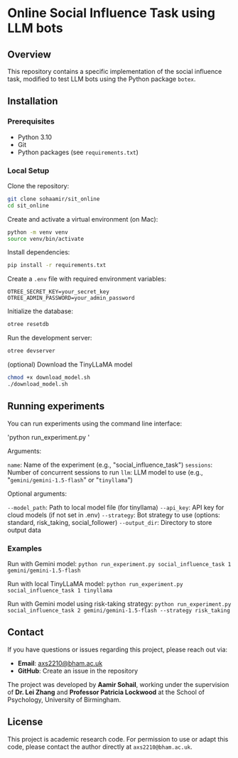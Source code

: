 # Online Social Influence Task using LLM bots


## Overview

This repository contains a specific implementation of the social influence task, modified to test LLM bots using the Python package `botex`.

## Installation

### Prerequisites

- Python 3.10
- Git
- Python packages (see `requirements.txt`)

### Local Setup

Clone the repository:

```bash
git clone sohaamir/sit_online
cd sit_online
```

Create and activate a virtual environment (on Mac):

```bash
python -m venv venv
source venv/bin/activate
```

Install dependencies:

```bash
pip install -r requirements.txt
```

Create a `.env` file with required environment variables:

```
OTREE_SECRET_KEY=your_secret_key
OTREE_ADMIN_PASSWORD=your_admin_password
```

Initialize the database:

```bash
otree resetdb
```

Run the development server:

```bash
otree devserver
```

(optional) Download the TinyLLaMA model

```bash
chmod +x download_model.sh
./download_model.sh
```
## Running experiments

You can run experiments using the command line interface:

'python run_experiment.py <name> <sessions> <llm>'

Arguments:

`name`: Name of the experiment (e.g., "social_influence_task")
`sessions`: Number of concurrent sessions to run
`llm`: LLM model to use (e.g., "`gemini/gemini-1.5-flash`" or "`tinyllama`")

Optional arguments:

`--model_path`: Path to local model file (for tinyllama)
`--api_key`: API key for cloud models (if not set in .env)
`--strategy`: Bot strategy to use (options: standard, risk_taking, social_follower)
`--output_dir`: Directory to store output data

### Examples

Run with Gemini model:
`python run_experiment.py social_influence_task 1 gemini/gemini-1.5-flash`

Run with local TinyLLaMA model:
`python run_experiment.py social_influence_task 1 tinyllama`

Run with Gemini model using risk-taking strategy:
`python run_experiment.py social_influence_task 2 gemini/gemini-1.5-flash --strategy risk_taking`

## Contact

If you have questions or issues regarding this project, please reach out via:

- **Email**: axs2210@bham.ac.uk
- **GitHub**: Create an issue in the repository

The project was developed by **Aamir Sohail**, working under the supervision of **Dr. Lei Zhang** and **Professor Patricia Lockwood** at the School of Psychology, University of Birmingham.

## License

This project is academic research code. For permission to use or adapt this code, please contact the author directly at `axs2210@bham.ac.uk`.
